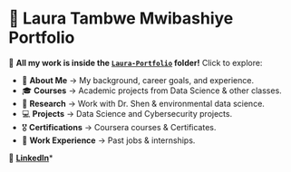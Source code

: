 # 🌟 Laura Tambwe Mwibashiye Portfolio

📂 **All my work is inside the [`Laura-Portfolio`](./Laura-Portfolio) folder!** Click to explore:

- 📜 **About Me** → My background, career goals, and experience.
- 🎓 **Courses** → Academic projects from Data Science & other classes.
- 🔬 **Research** → Work with Dr. Shen & environmental data science.
- 💻 **Projects** → Data Science and Cybersecurity projects.
- 🎖 **Certifications** → Coursera courses & Certificates.
- 💼 **Work Experience** → Past jobs & internships.

🔗 **[LinkedIn](www.linkedin.com/in/laura-tambwe-mwibashiye)***
